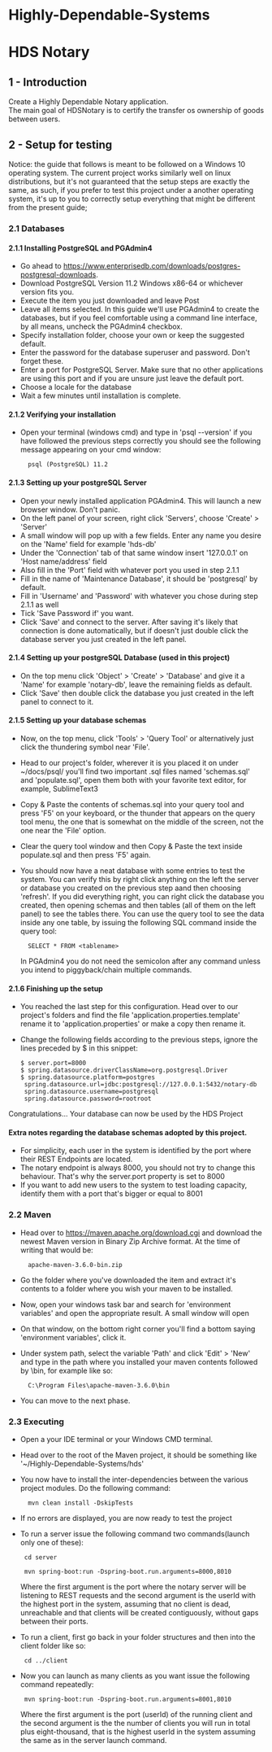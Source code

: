 # Highly-Dependable-Systems

# HDS Notary



## 1 - Introduction

Create a Highly Dependable Notary application.  
The main goal of HDSNotary is to certify the transfer os ownership of goods between users.  

## 2 - Setup for testing

Notice: the guide that follows is meant to be followed on a Windows 10 operating system. The current project works
similarly well on linux distributions, but it's not guaranteed that the setup steps are exactly the same, as such, if 
you prefer to test this project under a another operating system, it's up to you to correctly setup everything that
might be different from the present guide;

### 2.1 Databases
#### 2.1.1 Installing PostgreSQL and PGAdmin4

* Go ahead to https://www.enterprisedb.com/downloads/postgres-postgresql-downloads.
* Download PostgreSQL Version 11.2 Windows x86-64 or whichever version fits you.
* Execute the item you just downloaded and leave Post
* Leave all items selected. In this guide we'll use PGAdmin4 to create the databases, but if you feel comfortable using
a command line interface, by all means, uncheck the PGAdmin4 checkbox.
* Specify installation folder, choose your own or keep the suggested default.
* Enter the password for the database superuser and password. Don't forget these.
* Enter a port for PostgreSQL Server. Make sure that no other applications are using this port and if you are unsure
just leave the default port.
* Choose a locale for the database
* Wait a few minutes until installation is complete.
 
#### 2.1.2 Verifying your installation

* Open your terminal (windows cmd) and type in 'psql --version' if you have followed the previous steps correctly you 
should see the following message appearing on your cmd window:

        psql (PostgreSQL) 11.2

#### 2.1.3 Setting up your postgreSQL Server
* Open your newly installed application PGAdmin4. This will launch a new browser window. Don't panic.
* On the left panel of your screen, right click 'Servers', choose 'Create' > 'Server'
* A small window will pop up with a few fields. Enter any name you desire on the 'Name' field for example 'hds-db'
* Under the 'Connection' tab of that same window insert '127.0.0.1' on 'Host name/address' field
* Also fill in the 'Port' field with whatever port you used in step 2.1.1
* Fill in the name of 'Maintenance Database', it should be 'postgresql' by default.
* Fill in 'Username' and 'Password' with whatever you chose during step 2.1.1 as well
* Tick 'Save Password if' you want.
* Click 'Save' and connect to the server. After saving it's likely that connection is done automatically, but if doesn't
just double click the database server you just created in the left panel.

#### 2.1.4 Setting up your postgreSQL Database (used in this project)
* On the top menu click 'Object' > 'Create' > 'Database' and give it a 'Name' for example 'notary-db', leave the remaining
fields as default.
* Click 'Save' then double click the database you just created in the left panel to connect to it.

#### 2.1.5 Setting up your database schemas
* Now, on the top menu, click 'Tools' > 'Query Tool' or alternatively just click the thundering symbol near 'File'.
* Head to our project's folder, wherever it is you placed it on under ~/docs/psql/ you'll find two important .sql files
named 'schemas.sql' and 'populate.sql', open them both with your favorite text editor, for example, SublimeText3
* Copy & Paste the contents of schemas.sql into your query tool and press 'F5' on your keyboard, or the thunder that appears
on the query tool menu, the one that is somewhat on the middle of the screen, not the one near the 'File' option.
* Clear the query tool window and then Copy & Paste the text inside populate.sql and then press 'F5' again.
* You should now have a neat database with some entries to test the system. You can verify this by right click anything
on the left the server or database you created on the previous step aand then choosing 'refresh'. If you did everything
right, you can right click the database you created, then opening schemas and then tables (all of them on the left panel)
to see the tables there. You can use the query tool to see the data inside any one table, by issuing the following SQL
command inside the query tool:
        
        SELECT * FROM <tablename>

    In PGAdmin4 you do not need the semicolon after any command unless you intend to piggyback/chain multiple commands.

#### 2.1.6 Finishing up the setup

* You reached the last step for this configuration. Head over to our project's folders and find the file 'application.properties.template'
rename it to 'application.properties' or make a copy then rename it.
* Change the following fields according to the previous steps, ignore the lines preceded by $ in this snippet:

      $ server.port=8000
      $ spring.datasource.driverClassName=org.postgresql.Driver
      $ spring.datasource.platform=postgres
       spring.datasource.url=jdbc:postgresql://127.0.0.1:5432/notary-db
       spring.datasource.username=postgresql
       spring.datasource.password=rootroot

Congratulations... Your database can now be used by the HDS Project

#### Extra notes regarding the database schemas adopted by this project.
* For simplicity, each user in the system is identified by the port where their REST Endpoints are located.
* The notary endpoint is always 8000, you should not try to change this behaviour. That's why the server.port property is set to 8000
* If you want to add new users to the system to test loading capacity, identify them with a port that's bigger or equal to 8001

### 2.2 Maven
* Head over to https://maven.apache.org/download.cgi and download the newest Maven version in Binary Zip Archive format.
At the time of writing that would be: 
        
        apache-maven-3.6.0-bin.zip
        
* Go the folder where you've downloaded the item and extract it's contents to a folder where you wish your maven to be
installed.
* Now, open your windows task bar and search for 'environment variables' and open the appropriate result. A small window will open
* On that window, on the bottom right corner you'll find a bottom saying 'environment variables', click it.
* Under system path, select the variable 'Path' and click 'Edit' > 'New' and type in the path where you installed your 
maven contents followed by \bin, for example like so:

        C:\Program Files\apache-maven-3.6.0\bin
        
* You can move to the next phase.
        
### 2.3 Executing
* Open a your IDE terminal or your Windows CMD terminal.
* Head over to the root of the Maven project, it should be something like '~/Highly-Dependable-Systems/hds'
* You now have to install the inter-dependencies between the various project modules. Do the following command:

        mvn clean install -DskipTests
        
 * If no errors are displayed, you are now ready to test the project
 * To run a server issue the following command two commands(launch only one of these):
        
        cd server
        
        mvn spring-boot:run -Dspring-boot.run.arguments=8000,8010
  
     Where the first argument is the port where the notary server will be listening to REST requests and the second argument
     is the userId with the highest port in the system, assuming that no client is dead, unreachable and that clients will
     be created contiguously, without gaps between their ports.
     
 * To run a client, first go back in your folder structures and then into the client folder like so:
 
        cd ../client
        
        
 * Now you can launch as many clients as you want issue the following command repeatedly:
 
        mvn spring-boot:run -Dspring-boot.run.arguments=8001,8010
        
    Where the first argument is the port (userId) of the running client and the second argument  is the the number of 
    clients you will run in total plus eight-thousand, that is the highest userId in the system assuming the same as in
    the server launch command.
 
        
        